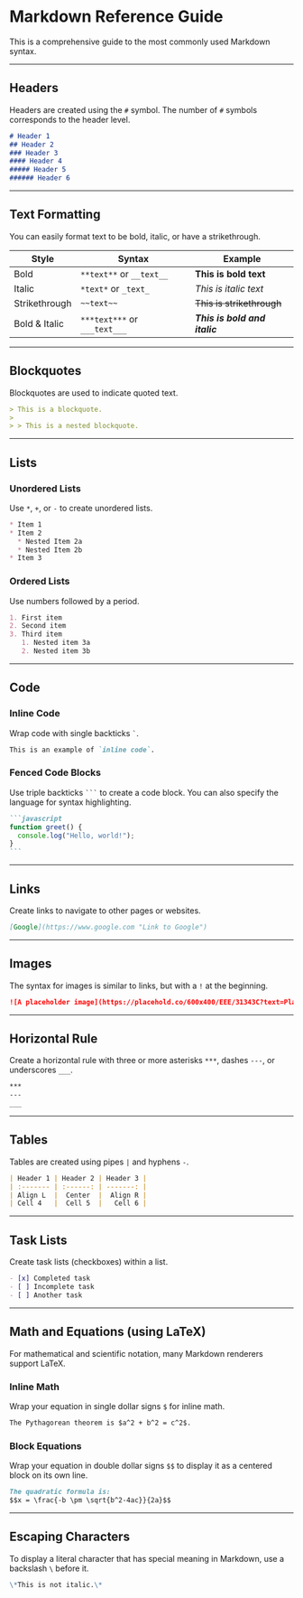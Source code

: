 # Markdown Reference Guide

This is a comprehensive guide to the most commonly used Markdown syntax.

---

## Headers

Headers are created using the `#` symbol. The number of `#` symbols corresponds to the header level.

```markdown
# Header 1
## Header 2
### Header 3
#### Header 4
##### Header 5
###### Header 6
```

---

## Text Formatting

You can easily format text to be bold, italic, or have a strikethrough.

| Style         | Syntax                       | Example                       |
| ------------- | ---------------------------- | ----------------------------- |
| Bold          | `**text**` or `__text__`     | **This is bold text**         |
| Italic        | `*text*` or `_text_`         | *This is italic text*         |
| Strikethrough | `~~text~~`                   | ~~This is strikethrough~~     |
| Bold & Italic | `***text***` or `___text___` | ***This is bold and italic*** |

---

## Blockquotes

Blockquotes are used to indicate quoted text.

```markdown
> This is a blockquote.
>
> > This is a nested blockquote.
```

---

## Lists

### Unordered Lists

Use `*`, `+`, or `-` to create unordered lists.

```markdown
* Item 1
* Item 2
  * Nested Item 2a
  * Nested Item 2b
* Item 3
```

### Ordered Lists

Use numbers followed by a period.

```markdown
1. First item
2. Second item
3. Third item
   1. Nested item 3a
   2. Nested item 3b
```

---

## Code

### Inline Code

Wrap code with single backticks `` ` ``.

```markdown
This is an example of `inline code`.
```

### Fenced Code Blocks

Use triple backticks ` ``` ` to create a code block. You can also specify the language for syntax highlighting.

````markdown
```javascript
function greet() {
  console.log("Hello, world!");
}
```
````

---

## Links

Create links to navigate to other pages or websites.

```markdown
[Google](https://www.google.com "Link to Google")
```

---

## Images

The syntax for images is similar to links, but with a `!` at the beginning.

```markdown
![A placeholder image](https://placehold.co/600x400/EEE/31343C?text=Placeholder+Image "Placeholder Image")
```

---

## Horizontal Rule

Create a horizontal rule with three or more asterisks `***`, dashes `---`, or underscores `___`.

```markdown
***
---
___
```

---

## Tables

Tables are created using pipes `|` and hyphens `-`.

```markdown
| Header 1 | Header 2 | Header 3 |
| :------- | :------: | -------: |
| Align L  |  Center  |  Align R |
| Cell 4   |  Cell 5  |   Cell 6 |
```

---

## Task Lists

Create task lists (checkboxes) within a list.

```markdown
- [x] Completed task
- [ ] Incomplete task
- [ ] Another task
```

---

## Math and Equations (using LaTeX)

For mathematical and scientific notation, many Markdown renderers support LaTeX.

### Inline Math

Wrap your equation in single dollar signs `$` for inline math.

```markdown
The Pythagorean theorem is $a^2 + b^2 = c^2$.
```

### Block Equations

Wrap your equation in double dollar signs `$$` to display it as a centered block on its own line.

```markdown
The quadratic formula is:
$$x = \frac{-b \pm \sqrt{b^2-4ac}}{2a}$$
```

---

## Escaping Characters

To display a literal character that has special meaning in Markdown, use a backslash `\` before it.

```markdown
\*This is not italic.\*
